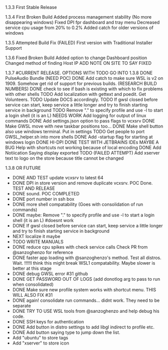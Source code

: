1.3.3
First Stable Release

1.3.4
First Broken Build
Added process management stability (No more disappearing windows)
Fixed DPI fpr dashboard and tray menu
Decreased service cpu usage from 20% to 0.2%
Added catch for older versions of windows

1.3.5
Attempted Build Fix (FAILED)
First version with Traditional Installer Support

1.3.6
Fixed Broken Build
Added option to change Dashboard position
Changed method of finding Host IP
ADD NOTE ON SITE TO SAY FIXED

1.3.7 #CURRENT RELEASE. OPTIONS WITH TODO GO INTO 1.3.8
DONE PulseAudio Bundle (NEED POC)
DONE Add catch to make sure WSL is v2 on 1909. Somehow get rid of support for previous builds. (RESEARCH BUILD NUMBERS)
DONE check to see if bash is existing with which to fix problems with other shells
TODO Add localization with gettext and poedit. Get Volunteers.
TODO Update DOCS accordingly.
TODO If gwsl closed before service can start, keep service a little longer and try to finish starting service in background
TODO Remove "." to specify profile and use -l to start a login shell (it is an L)
NEEDS WORK Add logging for output of linux commands
DONE Add settings.json option to pass flags to vcxsrv
DONE Make GWSL move with new taskbar positions too...
DONE Make shell button also use windows terminal. Put in settings
TODO Get people to port GWSL_helper.sh into more shells
DONE Add -startup flag for starting at windows login
DONE HI-DPI
DONE TEST WITH JETBRAINS IDEs
MAYBE A BUG Help with shortcuts not working because of local encoding
DONE Add Notiication Saying display exported
TODO (FAILED ATTEMPT) Add xserver text to logo on the store because title cannot be changed

1.3.8 OR FUTURE
*  DONE AND TEST update vcxsrv to latest 64
*  DONE DPI in store version and remove duplicate vcxsrv. POC Done. TEST AND RELEASE
*  DONE sound. POC COMPLETED
*  DONE port number in ssh box
*  DONE more shell compatability (Goes with consolidation of run commands)
*  DONE maybe: Remove "." to specify profile and use -l to start a login shell (it is an L) #doesnt work
*  DONE If gwsl closed before service can start, keep service a little longer and try to finish starting service in background
*  NEXT localize it maybe
*  TODO WRITE MANUALS
*  DONE reduce cpu spikes with check service calls Check PR from @sanzoghenzo for reference
*  DONE faster app loading with @sanzoghenzo's method. Test all distros. Wait. !!!!!I think this might break WSL1 compatability. Maybe slower is better at this stage
*  DONE debug GWSL error #31 github
*  DONE GET PASSWORD OUT OF LOGS (add donotlog arg to pass to run when consolidated)
*  DONE Make sure new profile system works with shortcut menu. THIS WILL ALSO FIX #31
*  DONE again! consolidate run commands... didnt work. They need to be separate
*  DONE TRY TO USE WSL tools from @sanzoghenzo and help debug his code. 
*  DONE SSH keys for authentication
*  DONE Add button in distro settings to add libgl indirect to profile etc.
*  DONE Add button saying type to jump down the list.
*  Add "ubuntu" to store tags
*  Add "xserver" to store icon
